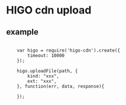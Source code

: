 
# HIGO cdn upload


## example

```
    
    var higo = require('higo-cdn').create({
        timeout: 10000
    });

    higo.uploadFile(path, {
        kind: "xxx",
        ext: "xxx",
    }, function(err, data, response){
        
    });

```

